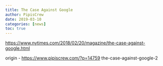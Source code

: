 ```yaml
---
title: The Case Against Google
author: PipisCrew
date: 2019-03-10
categories: [news]
toc: true
---
```


https://www.nytimes.com/2018/02/20/magazine/the-case-against-google.html

origin - https://www.pipiscrew.com/?p=14759 the-case-against-google-2